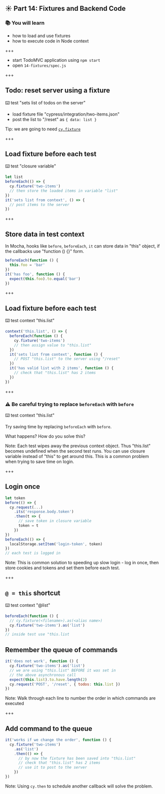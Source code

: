 ## ☀️ Part 14: Fixtures and Backend Code

### 📚 You will learn

- how to load and use fixtures
- how to execute code in Node context

+++

- start TodoMVC application using `npm start`
- open `14-fixtures/spec.js`

+++

## Todo: reset server using a fixture

⌨️ test "sets list of todos on the server"

- load fixture file "cypress/integration/two-items.json"
- post the list to "/reset" as `{ data: list }`

Tip: we are going to need [`cy.fixture`](https://on.cypress.io/fixture)

+++

## Load fixture before each test

⌨️ test "closure variable"

```js
let list
beforeEach(() => {
  cy.fixture('two-items')
  // then store the loaded items in variable "list"
})
it('sets list from context', () => {
  // post items to the server
})
```

+++

## Store data in test context

In Mocha, hooks like `before`, `beforeEach`, `it` can store data in "this" object, if the callbacks use "function () {}" form.

```js
beforeEach(function () {
  this.foo = 'bar'
})
it('has foo', function () {
  expect(this.foo).to.equal('bar')
})
```

+++

## Load fixture before each test

⌨️ test context "this.list"

```js
context('this.list', () => {
  beforeEach(function () {
    cy.fixture('two-items')
    // then assign value to "this.list"
  })
  it('sets list from context', function () {
    // POST "this.list" to the server using "/reset"
  })
  it('has valid list with 2 items', function () {
    // check that "this.list" has 2 items
  })
})
```

+++

### ⚠️ Be careful trying to replace `beforeEach` with `before`

⌨️ test context "this.list"

Try saving time by replacing `beforeEach` with `before`.

What happens? How do you solve this?

Note:
Each test wipes away the previous context object. Thus "this.list" becomes undefined when the second test runs. You can use closure variable instead of "this" to get around this. This is a common problem when trying to save time on login.

+++

## Login once

```js
let token
before(() => {
  cy.request(...)
    .its('response.body.token')
    .then(t => {
      // save token in closure variable
      token = t
    })
})
beforeEach(() => {
  localStorage.setItem('login-token', token)
})
// each test is logged in
```

Note:
This is common solution to speeding up slow login - log in once, then store cookies and tokens and set them before each test.

+++

## `@ = this` shortcut

⌨️ test context "@list"

```js
beforeEach(function () {
  // cy.fixture(<filename>).as(<alias name>)
  cy.fixture('two-items').as('list')
})
// inside test use "this.list
```

## Remember the queue of commands

```js
it('does not work', function () {
  cy.fixture('two-items').as('list')
  // we are using "this.list" BEFORE it was set in
  // the above asynchronous call
  expect(this.list).to.have.length(2)
  cy.request('POST', '/reset', { todos: this.list })
})
```

Note:
Walk through each line to number the order in which commands are executed

+++

## Add command to the queue

```js
it('works if we change the order', function () {
  cy.fixture('two-items')
    .as('list')
    .then(() => {
      // by now the fixture has been saved into "this.list"
      // check that "this.list" has 2 items
      // use it to post to the server
    })
})
```

Note:
Using `cy.then` to schedule another callback will solve the problem.
